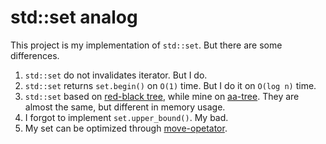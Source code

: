 # std::set analog

This project is my implementation of `std::set`. But there are some differences.

1. `std::set` do not invalidates iterator. But I do.
2. `std::set` returns `set.begin()` on `O(1)` time. But I do it on `O(log n)` time.
3. `std::set` based on [red-black tree](https://en.wikipedia.org/wiki/Red–black_tree), while mine on [aa-tree](https://en.wikipedia.org/wiki/AA_tree). They are almost the same, but different in memory usage.
4. I forgot to implement `set.upper_bound()`. My bad.
5. My set can be optimized through [move-opetator](https://en.cppreference.com/w/cpp/language/move_assignment).  
